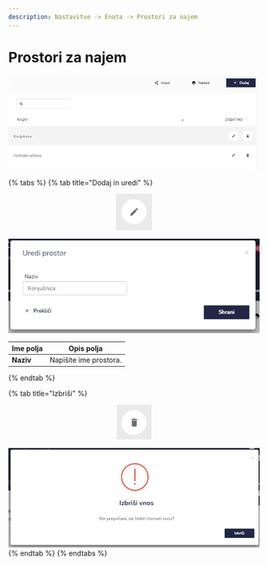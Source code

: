 ```yaml
---
description: Nastavitve -> Enota -> Prostori za najem
---
```


# Prostori za najem

![](../../.gitbook/assets/N_4_enota_2_prostor_pogled.PNG)

{% tabs %}
{% tab title="Dodaj in uredi" %}
<div align="center"><img src="../../.gitbook/assets/Knjiga_ikona_pisalo (5).png" alt="Ikona za urejanje."></div>

![](../../.gitbook/assets/N_4_enota_2_prostor_uredi.PNG)



| Ime polja | Opis polja             |
| --------- | ---------------------- |
| **Naziv** | Napišite ime prostora. |
{% endtab %}

{% tab title="Izbriši" %}
<div align="center"><img src="../../.gitbook/assets/Knjiga_ikona_izbris.png" alt="Ikona za brisanje."></div>

![](../../.gitbook/assets/N_4_enota_2_prostor_izbrisi.PNG)
{% endtab %}
{% endtabs %}

